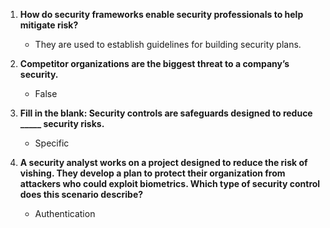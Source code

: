 1. **How do security frameworks enable security professionals to help mitigate risk?**  
   - They are used to establish guidelines for building security plans.

2. **Competitor organizations are the biggest threat to a company’s security.**  
   - False

3. **Fill in the blank: Security controls are safeguards designed to reduce _____ security risks.**  
   - Specific

4. **A security analyst works on a project designed to reduce the risk of vishing. They develop a plan to protect their organization from attackers who could exploit biometrics. Which type of security control does this scenario describe?**  
   - Authentication
